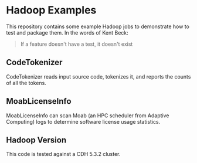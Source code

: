 # Hadoop Examples
This repository contains some example Hadoop jobs to demonstrate how to test
and package them. In the words of Kent Beck:

> If a feature doesn't have a test, it doesn't exist

## CodeTokenizer
CodeTokenizer reads input source code, tokenizes it, and reports the counts of
all the tokens.

## MoabLicenseInfo
MoabLicenseInfo can scan Moab (an HPC scheduler from Adaptive Computing) logs
to determine software license usage statistics.

## Hadoop Version
This code is tested against a CDH 5.3.2 cluster.
